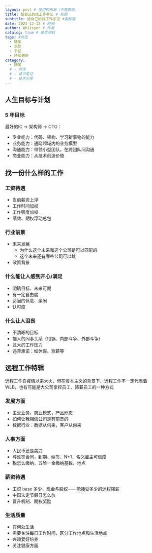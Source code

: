 ```yaml
---
layout: post # 使用的布局（不需要改）
title: 给自己的找工作手记 # 标题
subtitle: 给自己的找工作手记 #副标题
date: 2023-12-12 # 时间
author: Wh1isper # 作者
catalog: true # 是否归档
tags: #标签
  - 随笔
  - 求职
  - 手记
  - 持续更新
category:
  - 随笔
  # - 时评
  # - 读书笔记
  # - 技术分享
---
```


## 人生目标与计划

### 5 年目标

最好的IC -> 架构师 -> CTO：

- 专业能力：代码、架构、学习新事物的能力
- 业务能力：通晓领域内的业务模型
- 沟通能力：带领小型团队，在跨团队间沟通
- 商业能力：从技术创造价值

## 找一份什么样的工作

### 工资待遇

- 当前薪资上浮
- 工作时间加权
- 工作强度加权
- 绩效、期权浮动总包

### 行业前景

- 未来发展
  - 为什么这个未来和这个公司是可以匹配的
  - 这个未来还有哪些公司可以跳
- 政策背景

### 什么能让人感到开心/满足

- 明确目标、未来可期
- 有一定自由度
- 适当的休息、余闲
- 认可度

### 什么让人沮丧

- 不清晰的目标
- 恼人的同事关系（甩锅、内部斗争、外部斗争）
- 过大的工作压力
- 违背承诺：如休假、涨薪等

## 远程工作特辑

远程工作自疫情以来大火，但在资本主义的背景下，远程工作不一定代表着 WLB，也有可能是大公司拿捏员工、降薪员工的一种方式

### 发展方面

- 主营业务，商业模式，产品形态
- 如何让我相信公司是有前景的
- 数据行业：数据从何来，客户从何来

### 人事方面

- 人民币还是美刀
- 与谁签合同，到期、续签、N+1，名义雇主可信度
- 税怎么缴纳，五险一金缴纳基数、地点

### 薪资待遇

- 工资 base 多少，现金与股权——能接受多少的远程降薪
- 中国法定节假日怎么放
- 晋升机制、期权奖励

### 生活质量

- 在何处生活
- 需要关注每日工作时间，区分工作地点和生活地点
- 兴趣爱好培养
- 关注健康方面
